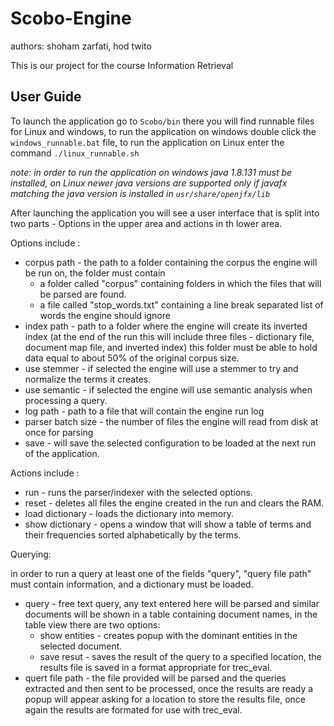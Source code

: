 # Scobo-Engine

authors: shoham zarfati, hod twito

This is our project for the course Information Retrieval 

## User Guide

To launch the application go to `Scobo/bin` there you will find runnable files for Linux and windows, to run the application on windows double click the `windows_runnable.bat` file, to run the application on Linux enter the command `./linux_runnable.sh`

*note: in order to run the application on windows java 1.8.131 must be installed, on Linux newer java versions are supported only if javafx matching the java version is installed in `usr/share/openjfx/lib`*

After launching the application you will see a user interface that is split into two parts - Options in the upper area and actions in th lower area.

Options include :

* corpus path - the path to a folder containing the corpus the engine will be run on, the folder must contain 
  * a folder called "corpus" containing folders in which the files that will be parsed are found.
  * a file called "stop_words.txt" containing a line break separated list of words the engine should ignore 
* index path - path to a folder where the engine will create its inverted index (at the end of the run this will include three files - dictionary file, document map file, and inverted index) this folder must be able to hold data equal to about 50% of the original corpus size.
* use stemmer - if selected the engine will use a stemmer to try and normalize the terms it creates.
* use semantic - if selected the engine will use semantic analysis when processing a query.
* log path - path to a file that will contain the engine run log
* parser batch size - the number of files the engine will read from disk at once for parsing 
* save - will save the selected configuration to be loaded at the next run of the application.

Actions include :

* run - runs the parser/indexer with the selected options.
* reset - deletes all files the engine created in the run and clears the RAM.
* load dictionary - loads the dictionary into memory.
* show dictionary - opens a window that will show a table of terms and their frequencies sorted alphabetically by the terms.

Querying:

in order to run a query at least one of the fields "query", "query file path" must contain information, and a dictionary must be loaded.

* query - free text query, any text entered here will be parsed  and similar documents will be shown in a table containing document names, in the table view there are two options: 
  * show entities - creates popup with the dominant entities in the selected document.
  * save resut - saves the result of the query to a specified location, the results file is saved in a format appropriate for trec_eval.
* quert file path - the file provided will be parsed and the queries extracted and then sent to be processed, once the results are ready a popup will appear asking for a location to store the results file, once again the results are formated for use with trec_eval.